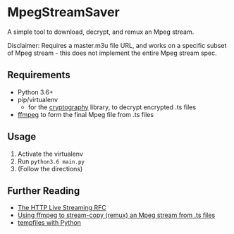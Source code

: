 MpegStreamSaver
===============
A simple tool to download, decrypt, and remux an Mpeg stream.

Disclaimer:  Requires a master.m3u file URL, and works on a specific subset of Mpeg stream - this does not implement the entire Mpeg stream spec.

Requirements
------------
- Python 3.6+
- pip/virtualenv
	- for the [cryptography](https://cryptography.io/en/latest/) library, to decrypt encrypted .ts files
- [ffmpeg](https://www.ffmpeg.org/) to form the final Mpeg file from .ts files

Usage
-----
1. Activate the virtualenv
2. Run `python3.6 main.py`
3. (Follow the directions)

Further Reading
---------------
- [The HTTP Live Streaming RFC](https://tools.ietf.org/html/draft-pantos-http-live-streaming-07)
- [Using ffmpeg to stream-copy (remux) an Mpeg stream from .ts files](https://askubuntu.com/questions/716424/how-to-convert-ts-file-into-main-stream-file-losslessly?answertab=votes#tab-top)
- [tempfiles with Python](https://docs.python.org/3/library/tempfile.html)
